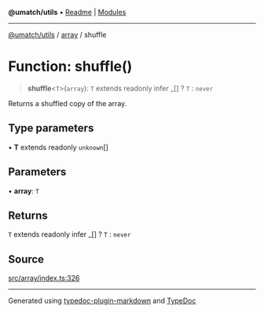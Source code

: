 **@umatch/utils** • [Readme](../../index.md) \| [Modules](../../modules.md)

***

[@umatch/utils](../../modules.md) / [array](../index.md) / shuffle

# Function: shuffle()

> **shuffle**\<`T`\>(`array`): `T` extends readonly infer \_[] ? `T` : `never`

Returns a shuffled copy of the array.

## Type parameters

• **T** extends readonly `unknown`[]

## Parameters

• **array**: `T`

## Returns

`T` extends readonly infer \_[] ? `T` : `never`

## Source

[src/array/index.ts:326](https://github.com/umatch-oficial/utils/blob/f37b7e4/src/array/index.ts#L326)

***

Generated using [typedoc-plugin-markdown](https://www.npmjs.com/package/typedoc-plugin-markdown) and [TypeDoc](https://typedoc.org/)
